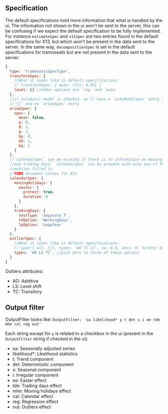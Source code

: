 ## Specification

The default specifications hold more information that what is handled by the ui.
The information not shown in the ui won't be sent to the server, this can be
confusing if we expect the default specification to be fully implemented.
For instance `estimateSpec` and `x11Spec` are two entries found in the default
specifications for X13, but which won't be present in the data sent to the
server. In the same way, `decompositionSpec` is set in the default
specifications for tramoseats but are not present in the data sent to the
server.

```javascript
{
  type: 'tramoseatsSpecType',
  transformSpec: {
    //What it looks like in default specifications:
    //`transformSpec: { auto: {fct: 0.95} }`
    level: {} //other options are `log` and `auto`
  },
  //if automatic model is checked, we'll have a `autoModelSpec` entry set to 
  //`{}` and no `arimaSpec` entry
  arimaSpec: {
    spec: {
      mean: false,
      p: 0,
      d: 1,
      q: 1,
      bp: 0,
      bd: 1,
      bq: 1
    }
  },
  //`calendarSpec` can be missing if there is no information on moving holidays
  //and trading days. `calendarSpec` can be present with only one of these
  //entries filled in.
  //TODO document values for X13
  calendarSpec: {
    movingHolidays: {
      easter: {
        pretest: true,
        duration: 6
      }
    },
    tradingDays: {
      testType: 'Separate_T',
      tdOption: 'WorkingDays',
      lpOption: 'LeapYear'
    }
  },
  outlierSpec: {
    //What it looks like in default specifications:
    //`span:{ all: {}}, types: 'AO TC LS', va: 0.0, imvx: 0, tcrate: 0.7}`
    types: 'AO LS TC', //pick zero to three of these options
  }
}
```

Outliers attributes: 
- AO: Additive
- LS: Level shift
- TC: Transitory

## Output filter

OutputFilter looks like:
`OutputFilter: 'sa likelihood* y t det s i ee tde mhe cal reg out'`

Each string except for `y` is related to a checkbox in the ui (present in the
`OutputFilter` string if checked in the ui):
- sa: Seasonally adjusted series
- likelihood*: Likelihood statistics
- t: Trend component
- det: Deterministic component
- s: Seasonal component
- i: Irregular component
- ee: Easter effect
- tde: Trading days effect
- mhe: Moving holidays effect
- cal: Calendar effect
- reg: Regression effect
- out: Outliers effect